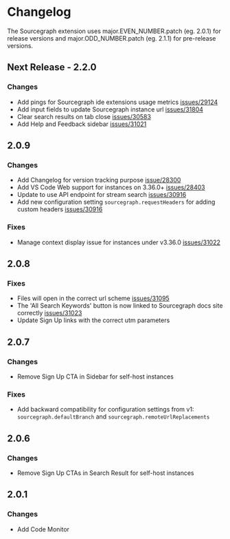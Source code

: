 # Changelog

The Sourcegraph extension uses major.EVEN_NUMBER.patch (eg. 2.0.1) for release versions and major.ODD_NUMBER.patch (eg. 2.1.1) for pre-release versions.

## Next Release - 2.2.0

### Changes

- Add pings for Sourcegraph ide extensions usage metrics [issues/29124](https://github.com/sourcegraph/sourcegraph/issues/29124)
- Add input fields to update Sourcegraph instance url [issues/31804](https://github.com/sourcegraph/sourcegraph/issues/31804)
- Clear search results on tab close [issues/30583](https://github.com/sourcegraph/sourcegraph/issues/30583)
- Add Help and Feedback sidebar [issues/31021](https://github.com/sourcegraph/sourcegraph/issues/31021)

## 2.0.9

### Changes

- Add Changelog for version tracking purpose [issue/28300](https://github.com/sourcegraph/sourcegraph/issues/28300)
- Add VS Code Web support for instances on 3.36.0+ [issues/28403](https://github.com/sourcegraph/sourcegraph/issues/28403)
- Update to use API endpoint for stream search [issues/30916](https://github.com/sourcegraph/sourcegraph/issues/30916)
- Add new configuration setting `sourcegraph.requestHeaders` for adding custom headers [issues/30916](https://github.com/sourcegraph/sourcegraph/issues/30916)

### Fixes

- Manage context display issue for instances under v3.36.0 [issues/31022](https://github.com/sourcegraph/sourcegraph/issues/31022)

## 2.0.8

### Fixes

- Files will open in the correct url scheme [issues/31095](https://github.com/sourcegraph/sourcegraph/issues/31095)
- The 'All Search Keywords' button is now linked to Sourcegraph docs site correctly [issues/31023](https://github.com/sourcegraph/sourcegraph/issues/31023)
- Update Sign Up links with the correct utm parameters

## 2.0.7

### Changes

- Remove Sign Up CTA in Sidebar for self-host instances

### Fixes

- Add backward compatibility for configuration settings from v1: `sourcegraph.defaultBranch` and `sourcegraph.remoteUrlReplacements`

## 2.0.6

### Changes

- Remove Sign Up CTAs in Search Result for self-host instances

## 2.0.1

### Changes

- Add Code Monitor
